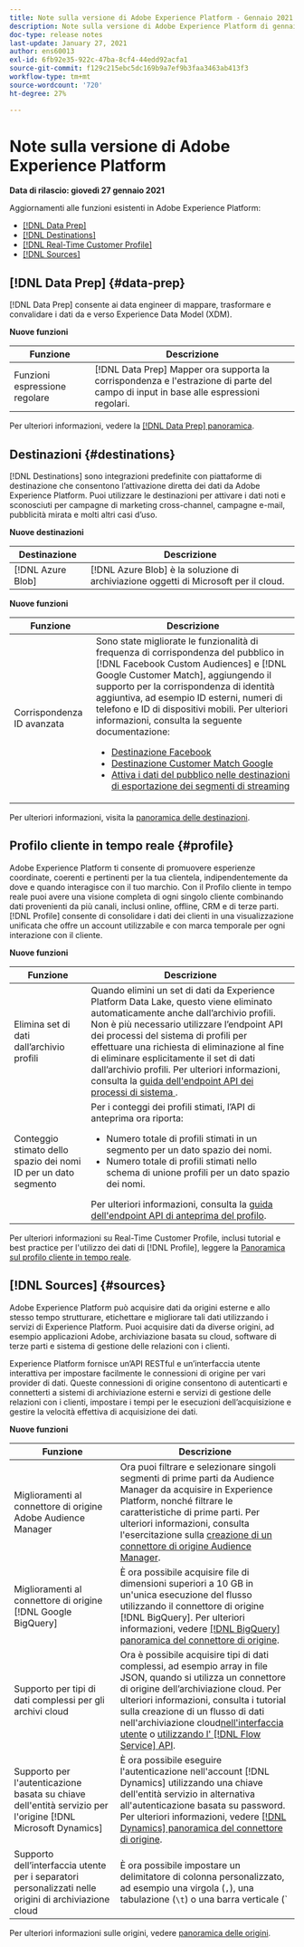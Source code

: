 ```yaml
---
title: Note sulla versione di Adobe Experience Platform - Gennaio 2021
description: Note sulla versione di Adobe Experience Platform di gennaio 2021.
doc-type: release notes
last-update: January 27, 2021
author: ens60013
exl-id: 6fb92e35-922c-47ba-8cf4-44edd92acfa1
source-git-commit: f129c215ebc5dc169b9a7ef9b3faa3463ab413f3
workflow-type: tm+mt
source-wordcount: '720'
ht-degree: 27%

---
```


# Note sulla versione di Adobe Experience Platform

**Data di rilascio: giovedì 27 gennaio 2021**

Aggiornamenti alle funzioni esistenti in Adobe Experience Platform:

- [[!DNL Data Prep]](#data-prep)
- [[!DNL Destinations]](#destinations)
- [[!DNL Real-Time Customer Profile]](#profile)
- [[!DNL Sources]](#sources)

## [!DNL Data Prep] {#data-prep}

[!DNL Data Prep] consente ai data engineer di mappare, trasformare e convalidare i dati da e verso Experience Data Model (XDM).

**Nuove funzioni**

| Funzione | Descrizione |
| ------- | ----------- |
| Funzioni espressione regolare | [!DNL Data Prep] Mapper ora supporta la corrispondenza e l&#39;estrazione di parte del campo di input in base alle espressioni regolari. |

Per ulteriori informazioni, vedere la [[!DNL Data Prep] panoramica](../../data-prep/home.md).

## Destinazioni {#destinations}

[!DNL Destinations] sono integrazioni predefinite con piattaforme di destinazione che consentono l’attivazione diretta dei dati da Adobe Experience Platform. Puoi utilizzare le destinazioni per attivare i dati noti e sconosciuti per campagne di marketing cross-channel, campagne e-mail, pubblicità mirata e molti altri casi d’uso.

**Nuove destinazioni**

| Destinazione | Descrizione |
| ----------- | ----------- |
| [!DNL Azure Blob] | [!DNL Azure Blob] è la soluzione di archiviazione oggetti di Microsoft per il cloud. |

**Nuove funzioni**

| Funzione | Descrizione |
| ------- | ----------- |
| Corrispondenza ID avanzata | Sono state migliorate le funzionalità di frequenza di corrispondenza del pubblico in [!DNL Facebook Custom Audiences] e [!DNL Google Customer Match], aggiungendo il supporto per la corrispondenza di identità aggiuntiva, ad esempio ID esterni, numeri di telefono e ID di dispositivi mobili. Per ulteriori informazioni, consulta la seguente documentazione: <ul><li>[Destinazione Facebook](../../destinations/catalog/social/facebook.md)</li><li>[Destinazione Customer Match Google](../../destinations/catalog/advertising/google-customer-match.md)</li><li>[Attiva i dati del pubblico nelle destinazioni di esportazione dei segmenti di streaming](../../destinations/ui/activate-segment-streaming-destinations.md)</li></ul> |

Per ulteriori informazioni, visita la [panoramica delle destinazioni](../../destinations/home.md).

## Profilo cliente in tempo reale {#profile}

Adobe Experience Platform ti consente di promuovere esperienze coordinate, coerenti e pertinenti per la tua clientela, indipendentemente da dove e quando interagisce con il tuo marchio. Con il Profilo cliente in tempo reale puoi avere una visione completa di ogni singolo cliente combinando dati provenienti da più canali, inclusi online, offline, CRM e di terze parti. [!DNL Profile] consente di consolidare i dati dei clienti in una visualizzazione unificata che offre un account utilizzabile e con marca temporale per ogni interazione con il cliente.

**Nuove funzioni**

| Funzione | Descrizione |
| ------- | ----------- |
| Elimina set di dati dall’archivio profili | Quando elimini un set di dati da Experience Platform Data Lake, questo viene eliminato automaticamente anche dall’archivio profili. Non è più necessario utilizzare l’endpoint API dei processi del sistema di profili per effettuare una richiesta di eliminazione al fine di eliminare esplicitamente il set di dati dall’archivio profili. Per ulteriori informazioni, consulta la [guida dell&#39;endpoint API dei processi di sistema &#x200B;](../../profile/api/profile-system-jobs.md). |
| Conteggio stimato dello spazio dei nomi ID per un dato segmento | Per i conteggi dei profili stimati, l’API di anteprima ora riporta:<ul><li>Numero totale di profili stimati in un segmento per un dato spazio dei nomi.</li><li>Numero totale di profili stimati nello schema di unione profili per un dato spazio dei nomi.</li></ul>Per ulteriori informazioni, consulta la [guida dell&#39;endpoint API di anteprima del profilo](../../profile/api/preview-sample-status.md). |

Per ulteriori informazioni su Real-Time Customer Profile, inclusi tutorial e best practice per l&#39;utilizzo dei dati di [!DNL Profile], leggere la [Panoramica sul profilo cliente in tempo reale](../../profile/home.md).

## [!DNL Sources] {#sources}

Adobe Experience Platform può acquisire dati da origini esterne e allo stesso tempo strutturare, etichettare e migliorare tali dati utilizzando i servizi di Experience Platform. Puoi acquisire dati da diverse origini, ad esempio applicazioni Adobe, archiviazione basata su cloud, software di terze parti e sistema di gestione delle relazioni con i clienti.

Experience Platform fornisce un’API RESTful e un’interfaccia utente interattiva per impostare facilmente le connessioni di origine per vari provider di dati. Queste connessioni di origine consentono di autenticarti e connetterti a sistemi di archiviazione esterni e servizi di gestione delle relazioni con i clienti, impostare i tempi per le esecuzioni dell’acquisizione e gestire la velocità effettiva di acquisizione dei dati.

**Nuove funzioni**

| Funzione | Descrizione |
| ------- | ----------- |
| Miglioramenti al connettore di origine Adobe Audience Manager | Ora puoi filtrare e selezionare singoli segmenti di prime parti da Audience Manager da acquisire in Experience Platform, nonché filtrare le caratteristiche di prime parti. Per ulteriori informazioni, consulta l&#39;esercitazione sulla [creazione di un connettore di origine Audience Manager](../../sources/tutorials/ui/create/adobe-applications/audience-manager.md). |
| Miglioramenti al connettore di origine [!DNL Google BigQuery] | È ora possibile acquisire file di dimensioni superiori a 10 GB in un&#39;unica esecuzione del flusso utilizzando il connettore di origine [!DNL BigQuery]. Per ulteriori informazioni, vedere [[!DNL BigQuery] panoramica del connettore di origine](../../sources/connectors/databases/bigquery.md). |
| Supporto per tipi di dati complessi per gli archivi cloud | Ora è possibile acquisire tipi di dati complessi, ad esempio array in file JSON, quando si utilizza un connettore di origine dell’archiviazione cloud. Per ulteriori informazioni, consulta i tutorial sulla creazione di un flusso di dati nell&#39;archiviazione cloud [&#x200B; nell&#39;interfaccia utente](../../sources/tutorials/ui/dataflow/batch/cloud-storage.md) o [utilizzando l&#39; [!DNL Flow Service] API](../../sources/tutorials/api/collect/cloud-storage.md). |
| Supporto per l&#39;autenticazione basata su chiave dell&#39;entità servizio per l&#39;origine [!DNL Microsoft Dynamics] | È ora possibile eseguire l&#39;autenticazione nell&#39;account [!DNL Dynamics] utilizzando una chiave dell&#39;entità servizio in alternativa all&#39;autenticazione basata su password. Per ulteriori informazioni, vedere [[!DNL Dynamics] panoramica del connettore di origine](../../sources/connectors/crm/ms-dynamics.md). |
| Supporto dell’interfaccia utente per i separatori personalizzati nelle origini di archiviazione cloud | È ora possibile impostare un delimitatore di colonna personalizzato, ad esempio una virgola (`,`), una tabulazione (`\t`) o una barra verticale (`|`), per raccogliere i file delimitati nell&#39;interfaccia utente. Per ulteriori informazioni, consulta il tutorial su [creazione di un flusso di dati con un connettore di origine dell&#39;archiviazione cloud](../../sources/tutorials/ui/dataflow/batch/cloud-storage.md) |

Per ulteriori informazioni sulle origini, vedere [panoramica delle origini](../../sources/home.md).
